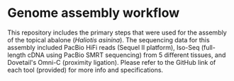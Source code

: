 # Genome assembly workflow

This repository includes the primary steps that were used for the assembly of the topical abalone (*Haliotis asinina*). 
The sequencing data for this assembly included PacBio HiFi reads (Sequel II platform), Iso-Seq (full-length cDNA using PacBio SMRT sequencing) from 5 different tissues, and Dovetail's Omni-C (proximity ligation). Please refer to the GitHub link of each tool (provided) for more info and specifications. 

